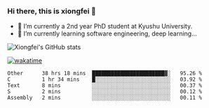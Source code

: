 ### Hi there, this is xiongfei 👋


- 🔭 I’m currently a 2nd year PhD student at Kyushu University.
- 🌱 I’m currently learning software engineering, deep learning...

<!--
**Toma62299781/Toma62299781** is a ✨ _special_ ✨ repository because its `README.md` (this file) appears on your GitHub profile.
Here are some ideas to get you started:
-->

![Xiongfei's GitHub stats](https://github-readme-stats.vercel.app/api?username=Toma62299781)


[![wakatime](https://wakatime.com/badge/user/9e8d5516-d162-43e7-9563-87295d455a71.svg)](https://wakatime.com/@9e8d5516-d162-43e7-9563-87295d455a71)

<!--START_SECTION:waka-->
```text
Other      38 hrs 18 mins  ███████████████████████▓░   95.26 % 
C          1 hr 34 mins    █░░░░░░░░░░░░░░░░░░░░░░░░   03.92 % 
Text       8 mins          ░░░░░░░░░░░░░░░░░░░░░░░░░   00.37 % 
S          2 mins          ░░░░░░░░░░░░░░░░░░░░░░░░░   00.12 % 
Assembly   2 mins          ░░░░░░░░░░░░░░░░░░░░░░░░░   00.11 % 
```
<!--END_SECTION:waka-->

